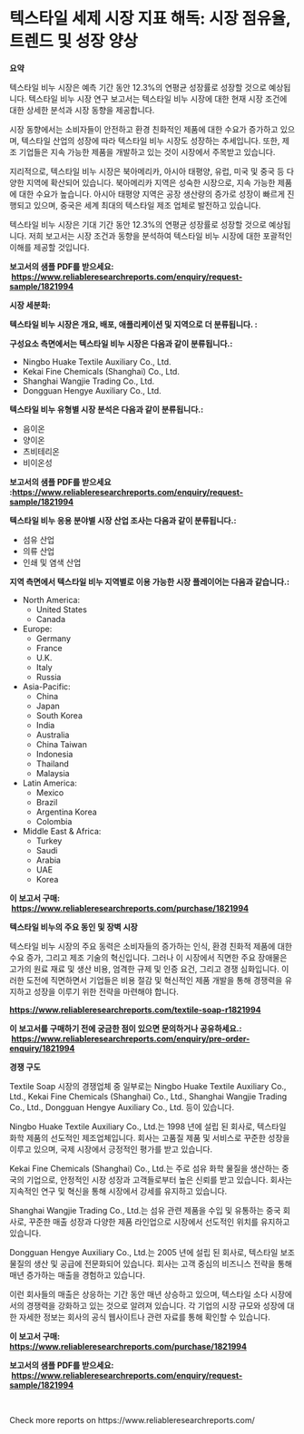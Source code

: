 <p><h1>텍스타일 세제 시장 지표 해독: 시장 점유율, 트렌드 및 성장 양상</h1></p><p><strong>요약</strong></p>
<p><p>텍스타일 비누 시장은 예측 기간 동안 12.3%의 연평균 성장률로 성장할 것으로 예상됩니다. 텍스타일 비누 시장 연구 보고서는 텍스타일 비누 시장에 대한 현재 시장 조건에 대한 상세한 분석과 시장 동향을 제공합니다. </p><p>시장 동향에서는 소비자들이 안전하고 환경 친화적인 제품에 대한 수요가 증가하고 있으며, 텍스타일 산업의 성장에 따라 텍스타일 비누 시장도 성장하는 추세입니다. 또한, 제조 기업들은 지속 가능한 제품을 개발하고 있는 것이 시장에서 주목받고 있습니다.</p><p>지리적으로, 텍스타일 비누 시장은 북아메리카, 아시아 태평양, 유럽, 미국 및 중국 등 다양한 지역에 확산되어 있습니다. 북아메리카 지역은 성숙한 시장으로, 지속 가능한 제품에 대한 수요가 높습니다. 아시아 태평양 지역은 공장 생산량의 증가로 성장이 빠르게 진행되고 있으며, 중국은 세계 최대의 텍스타일 제조 업체로 발전하고 있습니다.</p><p>텍스타일 비누 시장은 기대 기간 동안 12.3%의 연평균 성장률로 성장할 것으로 예상됩니다. 저희 보고서는 시장 조건과 동향을 분석하여 텍스타일 비누 시장에 대한 포괄적인 이해를 제공할 것입니다.</p></p>
<p><strong>보고서의 샘플 PDF를 받으세요: &nbsp;<a href="https://www.reliableresearchreports.com/enquiry/request-sample/1821994">https://www.reliableresearchreports.com/enquiry/request-sample/1821994</a></strong></p>
<p><strong>시장 세분화:</strong></p>
<p><strong> 텍스타일 비누 시장은 개요, 배포, 애플리케이션 및 지역으로 더 분류됩니다. :</strong></p>
<p><strong>구성요소 측면에서는 텍스타일 비누 시장은 다음과 같이 분류됩니다.:</strong></p>
<p><ul><li>Ningbo Huake Textile Auxiliary Co., Ltd.</li><li>Kekai Fine Chemicals (Shanghai) Co., Ltd.</li><li>Shanghai Wangjie Trading Co., Ltd.</li><li>Dongguan Hengye Auxiliary Co., Ltd.</li></ul></p>
<p><strong> 텍스타일 비누 유형별 시장 분석은 다음과 같이 분류됩니다.:</strong></p>
<p><ul><li>음이온</li><li>양이온</li><li>츠비테리온</li><li>비이온성</li></ul></p>
<p><strong>보고서의 샘플 PDF를 받으세요 :<a href="https://www.reliableresearchreports.com/enquiry/request-sample/1821994">https://www.reliableresearchreports.com/enquiry/request-sample/1821994</a></strong></p>
<p><strong> 텍스타일 비누 응용 분야별 시장 산업 조사는 다음과 같이 분류됩니다.:</strong></p>
<p><ul><li>섬유 산업</li><li>의류 산업</li><li>인쇄 및 염색 산업</li></ul></p>
<p><strong>지역 측면에서 텍스타일 비누 지역별로 이용 가능한 시장 플레이어는 다음과 같습니다.:</strong></p>
<p><ul>
    <li>
        North America:
        <ul>
            <li>United States</li>
            <li>Canada</li>
        </ul>
    </li>
    <li>
        Europe:
        <ul>
            <li>Germany</li>
            <li>France</li>
            <li>U.K.</li>
            <li>Italy</li>
            <li>Russia</li>
        </ul>
    </li>
    <li>
        Asia-Pacific:
        <ul>
            <li>China</li>
            <li>Japan</li>
            <li>South Korea</li>
            <li>India</li>
            <li>Australia</li>
            <li>China Taiwan</li>
            <li>Indonesia</li>
            <li>Thailand</li>
            <li>Malaysia</li>
        </ul>
    </li>
    <li>
        Latin America:
        <ul>
            <li>Mexico</li>
            <li>Brazil</li>
            <li>Argentina Korea</li>
            <li>Colombia</li>
        </ul>
    </li>
    <li>
        Middle East & Africa:
        <ul>
            <li>Turkey</li>
            <li>Saudi</li>
            <li>Arabia</li>
            <li>UAE</li>
            <li>Korea</li>
        </ul>
    </li>
    </ul></p>
<p><strong>이 보고서 구매: &nbsp;<a href="https://www.reliableresearchreports.com/purchase/1821994">https://www.reliableresearchreports.com/purchase/1821994</a></strong></p>
<p><strong>텍스타일 비누의 주요 동인 및 장벽 시장</strong></p>
<p><p>텍스타일 비누 시장의 주요 동력은 소비자들의 증가하는 인식, 환경 친화적 제품에 대한 수요 증가, 그리고 제조 기술의 혁신입니다. 그러나 이 시장에서 직면한 주요 장애물은 고가의 원료 재료 및 생산 비용, 엄격한 규제 및 인증 요건, 그리고 경쟁 심화입니다. 이러한 도전에 직면하면서 기업들은 비용 절감 및 혁신적인 제품 개발을 통해 경쟁력을 유지하고 성장을 이루기 위한 전략을 마련해야 합니다.</p></p>
<p><strong><a href="https://www.reliableresearchreports.com/textile-soap-r1821994">https://www.reliableresearchreports.com/textile-soap-r1821994</a></strong></p>
<p><strong>이 보고서를 구매하기 전에 궁금한 점이 있으면 문의하거나 공유하세요.: &nbsp;<a href="https://www.reliableresearchreports.com/enquiry/pre-order-enquiry/1821994">https://www.reliableresearchreports.com/enquiry/pre-order-enquiry/1821994</a></strong></p>
<p><strong>경쟁 구도</strong></p>
<p><p>Textile Soap 시장의 경쟁업체 중 일부로는 Ningbo Huake Textile Auxiliary Co., Ltd., Kekai Fine Chemicals (Shanghai) Co., Ltd., Shanghai Wangjie Trading Co., Ltd., Dongguan Hengye Auxiliary Co., Ltd. 등이 있습니다. </p><p>Ningbo Huake Textile Auxiliary Co., Ltd.는 1998 년에 설립 된 회사로, 텍스타일 화학 제품의 선도적인 제조업체입니다. 회사는 고품질 제품 및 서비스로 꾸준한 성장을 이루고 있으며, 국제 시장에서 긍정적인 평가를 받고 있습니다. </p><p>Kekai Fine Chemicals (Shanghai) Co., Ltd.는 주로 섬유 화학 물질을 생산하는 중국의 기업으로, 안정적인 시장 성장과 고객들로부터 높은 신뢰를 받고 있습니다. 회사는 지속적인 연구 및 혁신을 통해 시장에서 강세를 유지하고 있습니다. </p><p>Shanghai Wangjie Trading Co., Ltd.는 섬유 관련 제품을 수입 및 유통하는 중국 회사로, 꾸준한 매출 성장과 다양한 제품 라인업으로 시장에서 선도적인 위치를 유지하고 있습니다. </p><p>Dongguan Hengye Auxiliary Co., Ltd.는 2005 년에 설립 된 회사로, 텍스타일 보조 물질의 생산 및 공급에 전문화되어 있습니다. 회사는 고객 중심의 비즈니스 전략을 통해 매년 증가하는 매출을 경험하고 있습니다. </p><p>이런 회사들의 매출은 상응하는 기간 동안 매년 상승하고 있으며, 텍스타일 소다 시장에서의 경쟁력을 강화하고 있는 것으로 알려져 있습니다. 각 기업의 시장 규모와 성장에 대한 자세한 정보는 회사의 공식 웹사이트나 관련 자료를 통해 확인할 수 있습니다.</p></p>
<p><strong>이 보고서 구매: &nbsp; <a href="https://www.reliableresearchreports.com/purchase/1821994">https://www.reliableresearchreports.com/purchase/1821994</a></strong></p>
<p><strong>보고서의 샘플 PDF를 받으세요: &nbsp;<a href="https://www.reliableresearchreports.com/enquiry/request-sample/1821994">https://www.reliableresearchreports.com/enquiry/request-sample/1821994</a></strong><strong></strong></p>
<p>&nbsp;</p>
<p>Check more reports on https://www.reliableresearchreports.com/</p>